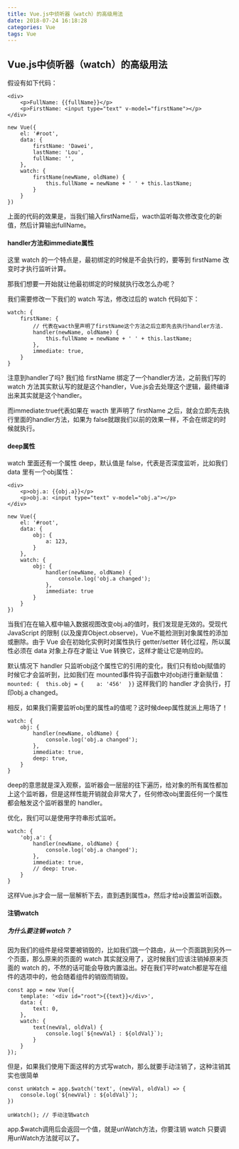 ```yaml
---
title: Vue.js中侦听器（watch）的高级用法
date: 2018-07-24 16:18:28
categories: Vue
tags: Vue
---
```

## Vue.js中侦听器（watch）的高级用法

假设有如下代码：
```
<div>
    <p>FullName: {{fullName}}</p>
    <p>FirstName: <input type="text" v-model="firstName"></p>
</div>

new Vue({
    el: '#root',
    data: {
        firstName: 'Dawei',
        lastName: 'Lou',
        fullName: '',
    },
    watch: {
        firstName(newName, oldName) {
            this.fullName = newName + ' ' + this.lastName;
        }
    }
})
```

上面的代码的效果是，当我们输入firstName后，wacth监听每次修改变化的新值，然后计算输出fullName。

<!--more-->

#### handler方法和immediate属性
这里 watch 的一个特点是，最初绑定的时候是不会执行的，要等到 firstName 改变时才执行监听计算。

那我们想要一开始就让他最初绑定的时候就执行改怎么办呢？

我们需要修改一下我们的 watch 写法，修改过后的 watch 代码如下：

```
watch: {
    firstName: {
        // 代表在wacth里声明了firstName这个方法之后立即先去执行handler方法.
        handler(newName, oldName) {
            this.fullName = newName + ' ' + this.lastName;
        },
        immediate: true,
    }
}
```

注意到handler了吗? 我们给 firstName 绑定了一个handler方法，之前我们写的 watch 方法其实默认写的就是这个handler，Vue.js会去处理这个逻辑，最终编译出来其实就是这个handler。

而immediate:true代表如果在 wacth 里声明了 firstName 之后，就会立即先去执行里面的handler方法，如果为 false就跟我们以前的效果一样，不会在绑定的时候就执行。

#### deep属性
watch 里面还有一个属性 deep，默认值是 false，代表是否深度监听，比如我们 data 里有一个obj属性：

```
<div>
    <p>obj.a: {{obj.a}}</p>
    <p>obj.a: <input type="text" v-model="obj.a"></p>
</div>

new Vue({
    el: '#root',
    data: {
        obj: {
            a: 123,
        }
    },
    watch: {
        obj: {
            handler(newName, oldName) {
                console.log('obj.a changed');
            },
            immediate: true
        }
    }
})
```

当我们在在输入框中输入数据视图改变obj.a的值时，我们发现是无效的。受现代 JavaScript 的限制 (以及废弃Object.observe)，Vue不能检测到对象属性的添加或删除。由于 Vue 会在初始化实例时对属性执行 getter/setter 转化过程，所以属性必须在 data 对象上存在才能让 Vue 转换它，这样才能让它是响应的。

默认情况下 handler 只监听obj这个属性它的引用的变化，我们只有给obj赋值的时候它才会监听到，比如我们在 mounted事件钩子函数中对obj进行重新赋值：
`mounted: {  this.obj = {    a: '456'  }}`
这样我们的 handler 才会执行，打印obj.a changed。

相反，如果我们需要监听obj里的属性a的值呢？这时候deep属性就派上用场了！

```
watch: {
    obj: {
        handler(newName, oldName) {
            console.log('obj.a changed');
        },
        immediate: true,
        deep: true,
    }
}
```

deep的意思就是深入观察，监听器会一层层的往下遍历，给对象的所有属性都加上这个监听器，但是这样性能开销就会非常大了，任何修改obj里面任何一个属性都会触发这个监听器里的 handler。

优化，我们可以是使用字符串形式监听。

```
watch: {
    'obj.a': {
        handler(newName, oldName) {
            console.log('obj.a changed');
        },
        immediate: true,
        // deep: true.
    }
}
```

这样Vue.js才会一层一层解析下去，直到遇到属性a，然后才给a设置监听函数。

#### 注销watch
##### 为什么要注销 watch？
因为我们的组件是经常要被销毁的，比如我们跳一个路由，从一个页面跳到另外一个页面，那么原来的页面的 watch 其实就没用了，这时候我们应该注销掉原来页面的 watch 的，不然的话可能会导致内置溢出。好在我们平时watch都是写在组件的选项中的，他会随着组件的销毁而销毁。

```
const app = new Vue({
    template: '<div id="root">{{text}}</div>',
    data: {
        text: 0,
    },
    watch: {
        text(newVal, oldVal) {
            console.log(`${newVal} : ${oldVal}`);
        }
    }
});
```

但是，如果我们使用下面这样的方式写watch，那么就要手动注销了，这种注销其实也很简单

```
const unWatch = app.$watch('text', (newVal, oldVal) => {
    console.log(`${newVal} : ${oldVal}`);
})

unWatch(); // 手动注销watch
```

app.$watch调用后会返回一个值，就是unWatch方法，你要注销 watch 只要调用unWatch方法就可以了。
